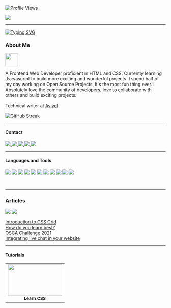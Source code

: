 ![Profile Views](https://komarev.com/ghpvc/?username=evavic44&style=flat-square&color=6C5A9C)

<img src="https://user-images.githubusercontent.com/62628408/133979919-ae221ed1-6972-476d-b1aa-3b9bdffd53a9.png" align="center">
<hr>

[![Typing SVG](https://readme-typing-svg.herokuapp.com?font=tahoma&color=8A6BF6&center=true&width=262&height=30&lines=Frontend+Web+Developer;Open+Source)](https://git.io/typing-svg)


<h3 align="left">About Me</h3><img src="https://user-images.githubusercontent.com/62628408/149836465-b3308125-6da8-40a8-91e6-a1a4afdcd517.gif" width="40px">
<p align="left">
  A Frontend Web Developer proficient in HTML and CSS. Currently learning J:a:vascript to build more exciting and wonderful projects.
  I spend half of my day working on Open Source Projects, it's the most fun thing ever. I Absolutely love the community of developers, love to collaborate with others and build exciting projects. <br/> <br/>
Technical writer at <a href="https://github.com/Aviyel-oss">Aviyel</a></li>

[![GitHub Streak](https://github-readme-streak-stats.herokuapp.com?user=evavic44&background=0D1117&ring=422F75&fire=FF4A0A&currStreakNum=FFFFFF&currStreakLabel=FFFFFF&stroke=422F75&border=422F75&dates=422F75&sideLabels=FFFFFF&sideNums=FFFFFF)](https://git.io/streak-stats)

</p>
<hr>

#### Contact
<p align="left">
  <a href="http://twitter.com/evavic44">
    <img src="https://img.shields.io/twitter/follow/evavic44?label=Twitter&logo=twitter&style=for-the-badge" />
  </a>
  <a href="https://www.linkedin.com/in/evavic44">
    <img src="https://img.shields.io/badge/LinkedIn-0077B5?style=for-the-badge&logo=linkedin&logoColor=white">
  </a>
  <a href="mailto: evavic44@gmail.com"> 
    <img src="https://img.shields.io/badge/Gmail-D14836?style=for-the-badge&logo=gmail&logoColor=white">
  </a>
  <a href="https://codepen.io/evavic44"> 
    <img src="https://img.shields.io/badge/Codepen-000000?style=for-the-badge&logo=codepen&logoColor=white">
  </a>
  <a href="https://stackoverflow.com/users/14021166/eke?tab=profile"> 
    <img src="https://img.shields.io/badge/Stack_Overflow-FE7A16?style=for-the-badge&logo=stack-overflow&logoColor=white">
  </a>
</p>
<hr>

#### Languages and Tools
<p align="left"> 
<img src="https://img.shields.io/badge/HTML5-E34F26?style=for-the-badge&logo=html5&logoColor=white">
<img src="https://img.shields.io/badge/CSS3-1572B6?style=for-the-badge&logo=css3&logoColor=white">
<img src="https://img.shields.io/badge/JavaScript-F7DF1E?style=for-the-badge&logo=javascript&logoColor=black">
<img src="https://img.shields.io/badge/Markdown-000000?style=for-the-badge&logo=markdown&logoColor=white">
<img src="https://img.shields.io/badge/Sass-CC6699?style=for-the-badge&logo=sass&logoColor=white">
<img src="https://img.shields.io/badge/Netlify-00C7B7?style=for-the-badge&logo=netlify&logoColor=white">
<img src="https://img.shields.io/badge/Vercel-000000?style=for-the-badge&logo=vercel&logoColor=white">
<img src="https://img.shields.io/badge/Git-F05032?style=for-the-badge&logo=git&logoColor=white">
<img src="https://img.shields.io/badge/npm-CB3837?style=for-the-badge&logo=npm&logoColor=white">
<img src="https://img.shields.io/badge/React-20232A?style=for-the-badge&logo=react&logoColor=61DAFB">
<img src="https://img.shields.io/badge/Tailwind_CSS-38B2AC?style=for-the-badge&logo=tailwind-css&logoColor=white">
</p>
<br><hr>

###  Articles
<a href="https://eke.hashnode.dev"><img src="https://img.shields.io/badge/Hashnode-2962FF?style=for-the-badge&logo=hashnode&logoColor=white"></a>
<a href="https://dev.to/eke"><img src="https://img.shields.io/badge/dev.to-0A0A0A?style=for-the-badge&logo=devdotto&logoColor=white"></a>

<a href="https://eke.hashnode.dev/introduction-to-css-grid">Introduction to CSS Grid</a>
<br/>
<a href="https://eke.hashnode.dev/how-do-you-learn-best">How do you learn best?</a>
<br/>
<a href="https://eke.hashnode.dev/osca-challenge-2021">OSCA Challenge 2021</a>
<br/>
<a href="https://dev.to/eke/integrating-live-chat-to-your-wordpress-shopify-or-webflow-site-has-never-been-this-easy-4i30
">Integrating live chat in your website</a>



<hr/>
  
#### Tutorials
<table>
<tr>
<td align="center"><a href="https://github.com/Evavic44/learn-css"><img src="https://user-images.githubusercontent.com/62628408/134408321-b9792c81-cf71-427d-9333-19f7ee57fd29.png" width="170px" height="100"><br><sub><b>Learn CSS</b></sub></a></td>
</tr>
</table>
